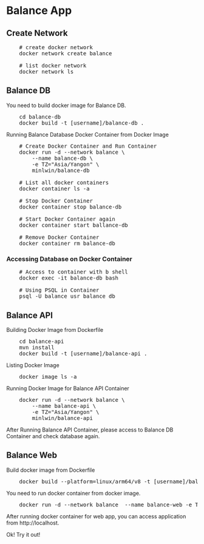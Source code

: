 # Balance App

## Create Network

<pre>
	# create docker network
	docker network create balance

	# list docker network
	docker network ls
</pre>

## Balance DB

You need to build docker image for Balance DB.

<pre>
	cd balance-db
	docker build -t [username]/balance-db .
</pre>


Running Balance Database Docker Container from Docker Image

<pre>
	# Create Docker Container and Run Container
	docker run -d --network balance \
		--name balance-db \
		-e TZ="Asia/Yangon" \
		minlwin/balance-db

	# List all docker containers
	docker container ls -a	

	# Stop Docker Container
	docker container stop balance-db

	# Start Docker Container again
	docker container start ballance-db

	# Remove Docker Container
	docker container rm balance-db
</pre>

### Accessing Database on Docker Container

<pre>
	# Access to container with b shell
	docker exec -it balance-db bash

	# Using PSQL in Container
	psql -U balance_usr balance_db
</pre>

## Balance API

Building Docker Image from Dockerfile

<pre>
	cd balance-api
	mvn install
	docker build -t [username]/balance-api .
</pre>

Listing Docker Image

<pre>
	docker image ls -a
</pre>

Running Docker Image for Balance API Container

<pre>
	docker run -d --network balance \
		--name balance-api \
		-e TZ="Asia/Yangon" \
		minlwin/balance-api
</pre>

After Running Balance API Container, please access to Balance DB Container and check database again. 

## Balance Web

Build docker image from Dockerfile

<pre>
	docker build --platform=linux/arm64/v8 -t [username]/balance-web .
</pre>

You need to run docker container from docker image.

<pre>
	docker run -d --network balance  --name balance-web -e TZ="Asia/Yangon" -p 80:80 minlwin/balance-web
</pre>

After running docker container for web app, you can access application from http://localhost.

Ok! Try it out!
